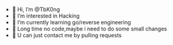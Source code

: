 - 👋 Hi, I’m @TbK0ng
- 👀 I’m interested in Hacking
- 🌱 I’m currently learning go/reverse engineering
- 💞️ Long time no code,maybe i need to do some small changes
- 📩 U can just contact me by pulling requests
